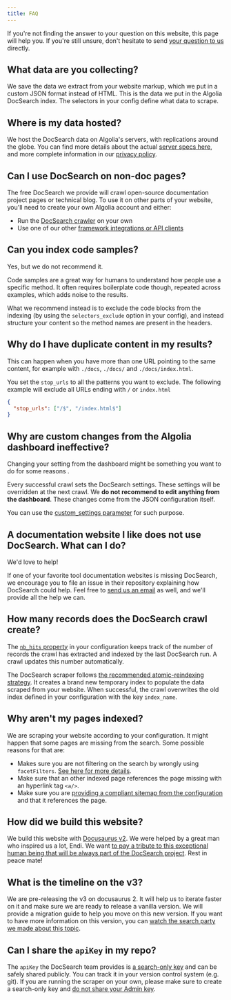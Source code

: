 ```yaml
---
title: FAQ
---
```


If you're not finding the answer to your question on this website, this page will help you. If you're still unsure, don't hesitate to send [your question to us][1] directly.

## What data are you collecting?

We save the data we extract from your website markup, which we put in a custom JSON format instead of HTML. This is the data we put in the Algolia DocSearch index. The selectors in your config define what data to scrape.

## Where is my data hosted?

We host the DocSearch data on Algolia's servers, with replications around the globe. You can find more details about the actual [server specs here][4], and more complete information in our [privacy policy][5].

## Can I use DocSearch on non-doc pages?

The free DocSearch we provide will crawl open-source documentation project pages or technical blog. To use it on other parts of your website, you'll need to create your own Algolia account and either:

- Run the [DocSearch crawler][6] on your own
- Use one of our other [framework integrations or API clients][7]

## Can you index code samples?

Yes, but we do not recommend it.

Code samples are a great way for humans to understand how people use a specific method. It often requires boilerplate code though, repeated across examples, which adds noise to the results.

What we recommend instead is to exclude the code blocks from the indexing (by using the `selectors_exclude` option in your config), and instead structure your content so the method names are present in the headers.

## Why do I have duplicate content in my results?

This can happen when you have more than one URL pointing to the same content, for example with `./docs`, `./docs/` and `./docs/index.html`.

You set the `stop_urls` to all the patterns you want to exclude. The following example will exclude all URLs ending with `/` or `index.html`

```json
{
  "stop_urls": ["/$", "/index.html$"]
}
```

## Why are custom changes from the Algolia dashboard ineffective?

Changing your setting from the dashboard might be something you want to do for some reasons .

Every successful crawl sets the DocSearch settings. These settings will be overridden at the next crawl. We **do not recommend to edit anything from the dashboard**. These changes come from the JSON configuration itself.

You can use the [custom_settings parameter][8] for such purpose.

## A documentation website I like does not use DocSearch. What can I do?

We'd love to help!

If one of your favorite tool documentation websites is missing DocSearch, we encourage you to file an issue in their repository explaining how DocSearch could help. Feel free to [send us an email][1] as well, and we'll provide all the help we can.

## How many records does the DocSearch crawl create?

The [`nb_hits` property][8] in your configuration keeps track of the number of records the crawl has extracted and indexed by the last DocSearch run. A crawl updates this number automatically.

The DocSearch scraper follows [the recommended atomic-reindexing strategy][9]. It creates a brand new temporary index to populate the data scraped from your website. When successful, the crawl overwrites the old index defined in your configuration with the key `index_name`.

## Why aren't my pages indexed?

We are scraping your website according to your configuration. It might happen that some pages are missing from the search. Some possible reasons for that are:

- Makes sure you are not filtering on the search by wrongly using `facetFilters`. [See here for more details][10].
- Make sure that an other indexed page references the page missing with an hyperlink tag `<a/>`.
- Make sure you are [providing a compliant sitemap from the configuration][11] and that it references the page.

## How did we build this website?

We build this website with [Docusaurus v2][12]. We were helped by a great man who inspired us a lot, Endi. We want [to pay a tribute to this exceptional human being that will be always part of the DocSearch project][13]. Rest in peace mate!

## What is the timeline on the v3?

We are pre-releasing the v3 on docusaurus 2. It will help us to iterate faster on it and make sure we are ready to release a vanilla version. We will provide a migration guide to help you move on this new version. If you want to have more information on this version, you can [watch the search party we made about this topic][16].

## Can I share the `apiKey` in my repo?

The `apiKey` the DocSearch team provides is [a search-only key][17] and can be safely shared publicly. You can track it in your version control system (e.g. git). If you are running the scraper on your own, please make sure to create a search-only key and [do not share your Admin key][18].

[1]: mailto:docsearch@algolia.com
[4]: https://www.algolia.com/doc/guides/infrastructure/servers/
[5]: https://www.algolia.com/policies/privacy
[6]: run-your-own.md
[7]: https://www.algolia.com/doc/api-reference/
[8]: config-file.md
[9]: https://www.algolia.com/doc/guides/sending-and-managing-data/send-and-update-your-data/in-depth/asynchronicity-and-when-to-wait-for-tasks/#atomic-reindexing
[10]: https://www.algolia.com/doc/api-reference/api-parameters/facetFilters/
[11]: tips.md
[12]: https://docusaurus.io/
[13]: https://docusaurus.io/blog/2020/01/07/tribute-to-endi
[16]: https://youtu.be/OXRjnG7SHJM
[17]: https://www.algolia.com/doc/guides/security/api-keys/#search-only-api-key
[18]: https://www.algolia.com/doc/guides/security/api-keys/#admin-api-key
